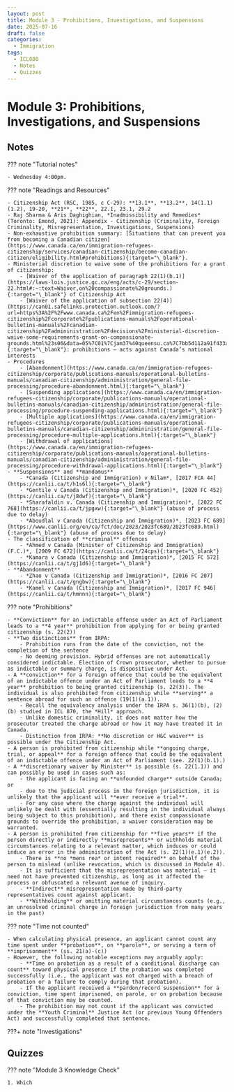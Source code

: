 ```yaml
---
layout: post
title: Module 3 - Prohibitions, Investigations, and Suspensions
date: 2025-07-16
draft: false
categories:
  - Immigration
tags:
  - ICL880
  - Notes
  - Quizzes
---
```


# Module 3: Prohibitions, Investigations, and Suspensions

## Notes

??? note "Tutorial notes"

    - Wednesday 4:00pm.

??? note "Readings and Resources"

    - Citizenship Act (RSC, 1985, c C-29): **13.1**, **13.2**, 14(1.1)(1.2), 19-20, **21**, **22**, 22.1, 23.1, 29.2
    - Raj Sharma & Aris Daghighian, *Inadmissibility and Remedies* (Toronto: Emond, 2021): Appendix - Citizenship (Criminality, Foreign Criminality, Misrepresentation, Investigations, Suspensions) 
    - Non-exhaustive prohibition summary: [Situations that can prevent you from becoming a Canadian citizen](https://www.canada.ca/en/immigration-refugees-citizenship/services/canadian-citizenship/become-canadian-citizen/eligibility.html#prohibitions){:target="\_blank"}. 
    - Ministerial discretion to waive some of the prohibitions for a grant of citizenship: 
        - [Waiver of the application of paragraph 22(1)(b.1)](https://laws-lois.justice.gc.ca/eng/acts/c-29/section-22.html#:~:text=Waiver,on%20compassionate%20grounds.){:target="\_blank"} of Citizenship Act
        - [Waiver of the application of subsection 22(4)](https://can01.safelinks.protection.outlook.com/?url=https%3A%2F%2Fwww.canada.ca%2Fen%2Fimmigration-refugees-citizenship%2Fcorporate%2Fpublications-manuals%2Foperational-bulletins-manuals%2Fcanadian-citizenship%2Fadmininistration%2Fdecisions%2Fministerial-discretion-waive-some-requirements-grant-on-compassionate-grounds.html%23s06&data=05%7C01%7Cjam37%40queensu.ca%7C7bb5d112a91f433a1b1108dbdef21fed%7Cd61ecb3b38b142d582c4efb2838b925c%7C1%7C0%7C638348903726812493%7CUnknown%7CTWFpbGZsb3d8eyJWIjoiMC4wLjAwMDAiLCJQIjoiV2luMzIiLCJBTiI6Ik1haWwiLCJXVCI6Mn0%3D%7C3000%7C%7C%7C&sdata=4CgTqRJMAb%2FP9cU1Y338NKH7LYQHZpV4oFRbzQYn9gU%3D&reserved=0){:target="\_blank"}: prohibitions – acts against Canada’s national interests 
    - Procedures 
        - [Abandonment](https://www.canada.ca/en/immigration-refugees-citizenship/corporate/publications-manuals/operational-bulletins-manuals/canadian-citizenship/admininistration/general-file-processing/procedure-abandonment.html){:target="\_blank"}
        - [Suspending applications](https://www.canada.ca/en/immigration-refugees-citizenship/corporate/publications-manuals/operational-bulletins-manuals/canadian-citizenship/admininistration/general-file-processing/procedure-suspending-applications.html){:target="\_blank"}
        - [Multiple applications](https://www.canada.ca/en/immigration-refugees-citizenship/corporate/publications-manuals/operational-bulletins-manuals/canadian-citizenship/admininistration/general-file-processing/procedure-multiple-applications.html){:target="\_blank"}
        - [Withdrawal of applications](https://www.canada.ca/en/immigration-refugees-citizenship/corporate/publications-manuals/operational-bulletins-manuals/canadian-citizenship/admininistration/general-file-processing/procedure-withdrawal-applications.html){:target="\_blank"}
    - **Suspensions** and **mandamus**
        - *Canada (Citizenship and Immigration) v Nilam*, [2017 FCA 44](https://canlii.ca/t/h1s6l){:target="\_blank"}
        - *Gentile v Canada (Citizenship and Immigration)*, [2020 FC 452](https://canlii.ca/t/j8dwf){:target="\_blank"}
        - *Sharafaldin v. Canada (Citizenship and Immigration)*, [2022 FC 768](https://canlii.ca/t/jpgxw){:target="\_blank"} (abuse of process due to delay)
        - *Aboudlal v Canada (Citizenship and Immigration)*, [2023 FC 689](https://www.canlii.org/en/ca/fct/doc/2023/2023fc689/2023fc689.html){:target="\_blank"} (abuse of process due to delay)
    - The classification of **criminal** offences
        - *Ahmed v Canada (Minister of Citizenship and Immigration) (F.C.)*, [2009 FC 672](https://canlii.ca/t/24cps){:target="\_blank"}
        - *Kamara v Canada (Citizenship and Immigration)*, [2015 FC 572](https://canlii.ca/t/gj1d6){:target="\_blank"}
    - **Abandonment**
        - *Zhao v Canada (Citizenship and Immigration)*, [2016 FC 207](https://canlii.ca/t/gngbw){:target="\_blank"}
        - *Kamel v Canada (Citizenship and Immigration)*, [2017 FC 946](https://canlii.ca/t/hmnnn){:target="\_blank"}

??? note "Prohibitions"

    - **Conviction** for an indictable offense under an Act of Parliament leads to a **4 year** prohibition from applying for or being granted citizenship (s. 22(2))
    - **Two distinctions** from IRPA:
        - Prohibition runs from the date of the conviction, not the completion of the sentence
        - No deeming provision. Hybrid offenses are not automatically considered indictable. Election of Crown prosecutor, whether to pursue as indictable or summary charge, is dispositive under Act.
    - A **conviction** for a foreign offence that could be the equivalent of an indictable offence under an Act of Parliament leads to a **4 year** prohibition to being granted citizenship (s. 22(3)). The individual is also prohibited from citizenship while **serving** a sentence abroad for such an offence (19(1)(a.1)).
        - Recall the equivalency analysis under the IRPA s. 36(1)(b), (2)(b) studied in ICL 870​, the *Hill* approach. 
        - Unlike domestic criminality, it does not matter how the prosecutor treated the charge abroad or how it may have treated it in Canada. ​
        - Distinction from IRPA: **No discretion or H&C waiver** is possible under the Citizenship Act.
    - A person is prohibited from citizenship while **ongoing charge, trial, or appeal** for a foreign offence that could be the equivalent of an indictable offence under an Act of Parliament (see. 22(1)(b.1).)
    - A **discretionary waiver by Minister** is possible (s. 22(1.1)) and can possibly be used in cases such as:
        - the applicant is facing an **unfounded charge** outside Canada; or
        - due to the judicial process in the foreign jurisdiction, it is unlikely that the applicant will **ever receive a trial**.
        - For any case where the charge against the individual will unlikely be dealt with (essentially resulting in the individual always being subject to this prohibition), and there exist compassionate grounds to override the prohibition, a waiver consideration may be warranted.
    - A person is prohibited from citizenship for **five years** if the person directly or indirectly **misrepresents** or withholds material circumstances relating to a relevant matter, which induces or could induce an error in the administration of the Act (s. 22(1)(e.1)(e.2))​.
        - There is **no *mens rea* or intent required** on behalf of the person to mislead (unlike revocation, which is discussed in Module 4)​. 
        - It is sufficient that the misrepresentation was material – it need not have prevented citizenship, as long as it affected the process or obfuscated a relevant avenue of inquiry. ​
        - **Indirect** misrepresentation made by third-party representatives count against applicant. ​
        - **Withholding** or omitting material circumstances counts (e.g., an unresolved criminal charge in foreign jurisdiction from many years in the past)

??? note "Time not counted"

    - When calculating physical presence, an applicant cannot count any time spent under **probation**, on **parole**, or serving a term of **imprisonment** (ss. 21(a)-(c))
    - However, the following notable exceptions may arguably apply:
        - **Time on probation as a result of a conditional discharge can count** toward physical presence if the probation was completed successfully (i.e., the applicant was not charged with a breach of probation or a failure to comply during that probation).
        - If the applicant received a **pardon/record suspension** for a conviction, time spent imprisoned, on parole, or on probation because of that conviction may be counted.
        - The prohibition may not count if the applicant was convicted under the **Youth Criminal** Justice Act (or previous Young Offenders Act) and successfully completed that sentence.

???+ note "Investigations"




## Quizzes

??? note "Module 3 Knowledge Check"

    1. Which 


